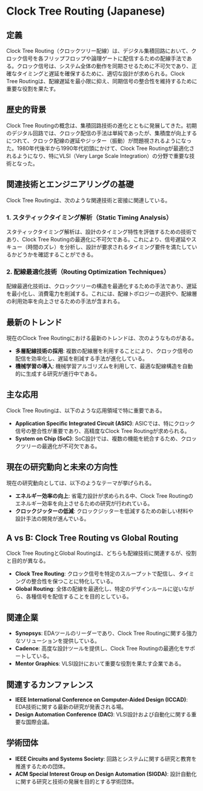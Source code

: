 # Clock Tree Routing (Japanese)

## 定義
Clock Tree Routing（クロックツリー配線）は、デジタル集積回路において、クロック信号を各フリップフロップや論理ゲートに配信するための配線手法である。クロック信号は、システム全体の動作を同期させるために不可欠であり、正確なタイミングと遅延を確保するために、適切な設計が求められる。Clock Tree Routingは、配線遅延を最小限に抑え、同期信号の整合性を維持するために重要な役割を果たす。

## 歴史的背景
Clock Tree Routingの概念は、集積回路技術の進化とともに発展してきた。初期のデジタル回路では、クロック配信の手法は単純であったが、集積度が向上するにつれて、クロック配線の遅延やジッター（振動）が問題視されるようになった。1980年代後半から1990年代初頭にかけて、Clock Tree Routingが最適化されるようになり、特にVLSI（Very Large Scale Integration）の分野で重要な技術となった。

## 関連技術とエンジニアリングの基礎
Clock Tree Routingは、次のような関連技術と密接に関連している。

### 1. スタティックタイミング解析（Static Timing Analysis）
スタティックタイミング解析は、設計のタイミング特性を評価するための技術であり、Clock Tree Routingの最適化に不可欠である。これにより、信号遅延やスキュー（時間のズレ）を分析し、設計が要求されるタイミング要件を満たしているかどうかを確認することができる。

### 2. 配線最適化技術（Routing Optimization Techniques）
配線最適化技術は、クロックツリーの構造を最適化するための手法であり、遅延を最小化し、消費電力を削減する。これには、配線トポロジーの選択や、配線層の利用効率を向上させるための手法が含まれる。

## 最新のトレンド
現在のClock Tree Routingにおける最新のトレンドは、次のようなものがある。

- **多層配線技術の採用**: 複数の配線層を利用することにより、クロック信号の配信を効率化し、遅延を削減する手法が進化している。
- **機械学習の導入**: 機械学習アルゴリズムを利用して、最適な配線構造を自動的に生成する研究が進行中である。

## 主な応用
Clock Tree Routingは、以下のような応用領域で特に重要である。

- **Application Specific Integrated Circuit (ASIC)**: ASICでは、特にクロック信号の整合性が重要であり、高精度なClock Tree Routingが求められる。
- **System on Chip (SoC)**: SoC設計では、複数の機能を統合するため、クロックツリーの最適化が不可欠である。

## 現在の研究動向と未来の方向性
現在の研究動向としては、以下のようなテーマが挙げられる。

- **エネルギー効率の向上**: 省電力設計が求められる中、Clock Tree Routingのエネルギー効率を向上させるための研究が行われている。
- **クロックジッターの低減**: クロックジッターを低減するための新しい材料や設計手法の開発が進んでいる。

## A vs B: Clock Tree Routing vs Global Routing
Clock Tree RoutingとGlobal Routingは、どちらも配線技術に関連するが、役割と目的が異なる。

- **Clock Tree Routing**: クロック信号を特定のスループットで配信し、タイミングの整合性を保つことに特化している。
- **Global Routing**: 全体の配線を最適化し、特定のデザインルールに従いながら、各種信号を配信することを目的としている。

## 関連企業
- **Synopsys**: EDAツールのリーダーであり、Clock Tree Routingに関する強力なソリューションを提供している。
- **Cadence**: 高度な設計ツールを提供し、Clock Tree Routingの最適化をサポートしている。
- **Mentor Graphics**: VLSI設計において重要な役割を果たす企業である。

## 関連するカンファレンス
- **IEEE International Conference on Computer-Aided Design (ICCAD)**: EDA技術に関する最新の研究が発表される場。
- **Design Automation Conference (DAC)**: VLSI設計および自動化に関する重要な国際会議。

## 学術団体
- **IEEE Circuits and Systems Society**: 回路とシステムに関する研究と教育を推進するための団体。
- **ACM Special Interest Group on Design Automation (SIGDA)**: 設計自動化に関する研究と技術の発展を目的とする学術団体。